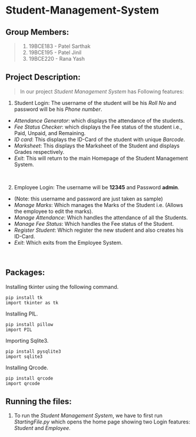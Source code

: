 # Student-Management-System

## Group Members:

>1. 19BCE183 - Patel Sarthak
>2. 19BCE195 - Patel Jinil
>3. 19BCE220 - Rana Yash


## Project Description:

>In our project *Student Management System* has Following features:
1. Student Login: The username of the student will be his *Roll No* and password will be his
*Phone number*.
 * *Attendance Generator*: which displays the attendance of the students.
 * *Fee Status Checker*: which displays the Fee status of the student i.e., Paid, Unpaid, and
Remaining.
 * *ID card*: This displays the ID-Card of the student with unique *Barcode*.
 * *Marksheet*: This displays the Marksheet of the Student and displays Grades respectively. 
 * *Exit*: This will return to the main Homepage of the Student Management System.
<br />

2. Employee Login: The username will be **12345** and Password **admin**.
 * (Note: this username and password are just taken as sample)
 * *Manage Marks*: Which manages the Marks of the Student i.e.
 (Allows the employee to edit the marks).
 * *Manage Attendance*: Which handles the attendance of all the Students.
 * *Manage Fee Status*: Which handles the Fee status of the Student.
 * *Register Student*: Which register the new student and also creates his ID-Card.
 * *Exit*: Which exits from the Employee System.

<br />

## Packages:
Installing tkinter using the following command.
```
pip install tk
import tkinter as tk
```
Installing PIL.
```
pip install pillow
import PIL
```
Importing Sqlite3.
```
pip install pysqlite3
import sqlite3
```
Installing Qrcode.
```
pip install qrcode
import qrcode
```
## Running the files:
1. To run the *Student Management System*, we have to first run *StartingFile.py* which opens
 the home page showing two Login features: *Student* and *Employee*.

